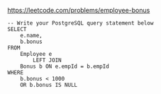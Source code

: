 https://leetcode.com/problems/employee-bonus

```postgresql
-- Write your PostgreSQL query statement below
SELECT
    e.name,
    b.bonus
FROM
    Employee e
        LEFT JOIN
    Bonus b ON e.empId = b.empId
WHERE
    b.bonus < 1000
    OR b.bonus IS NULL
```